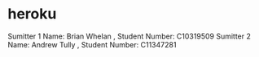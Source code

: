 heroku
======
Sumitter 1 Name: Brian Whelan , Student Number: C10319509
Sumitter 2 Name: Andrew Tully , Student Number: C11347281

